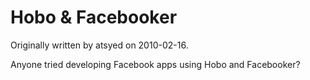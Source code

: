 # Hobo & Facebooker

Originally written by atsyed on 2010-02-16.

Anyone tried developing Facebook apps using Hobo and Facebooker?